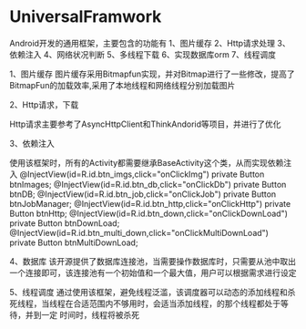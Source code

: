 UniversalFramwork
=================

Android开发的通用框架，主要包含的功能有 1、图片缓存 2、Http请求处理 3、依赖注入 4、网络状况判断 5、多线程下载 6、实现数据库orm 7、线程调度


1、图片缓存
图片缓存采用Bitmapfun实现，并对Bitmap进行了一些修改，提高了BitmapFun的加载效率,采用了本地线程和网络线程分别加载图片

  
2、Http请求，下载

   Http请求主要参考了AsyncHttpClient和ThinkAndorid等项目，并进行了优化
  
  
3、依赖注入
  
 使用该框架时，所有的Activity都需要继承BaseActivity这个类，从而实现依赖注入
   @InjectView(id=R.id.btn_imgs,click="onClickImg")
  private Button btnImages;
  @InjectView(id=R.id.btn_db,click="onClickDb")
  private Button btnDB;
  @InjectView(id=R.id.btn_job,click="onClickJob")
  private Button btnJobManager;
  @InjectView(id=R.id.btn_http,click="onClickHttp")
  private Button btnHttp;
  @InjectView(id=R.id.btn_down,click="onClickDownLoad")
  private Button btnDownLoad;
  @InjectView(id=R.id.btn_multi_down,click="onClickMultiDownLoad")
  private Button btnMultiDownLoad;
  
  4、数据库
  该开源提供了数据库连接池，当需要操作数据库时，只需要从池中取出一个连接即可，该连接池有一个初始值和一个最大值，用户可以根据需求进行设定

  
  5、线程调度
  通过使用该框架，避免线程泛滥，该调度器可以动态的添加线程和杀死线程，当线程在合适范围内不够用时，会适当添加线程，的那个线程都处于等待，并到一定
  时间时，线程将被杀死
  
  
  
    
